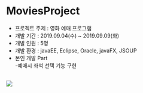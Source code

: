 <h1>MoviesProject</h1>
<ul>
  <li>프로젝트 주제 : 영화 예매 프로그램</li>
  <li>개발 기간 : 2019.09.04(수) ~ 2019.09.09(화)</li>
  <li>개발 인원 : 5명</li>
  <li>개발 환경 : javaEE, Eclipse, Oracle, javaFX, JSOUP </li>
  <li>본인 개발 Part<br>
  -예매시 좌석 선택 기능 구현  
  </li>
 </ul>
<br>
<table>
  <tr><img src = "https://blogfiles.pstatic.net/MjAyMDAxMDdfMjUx/MDAxNTc4Mzk2NzAyOTM1.HoylAC9gn8_6eyjoN_TOWEP6MnPujM6KVKCWL-mJkw8g.-wJeuw9UC_kVDVhVUascss25ryrQ7pX-74YkNnL_05kg.JPEG.jsj1215/%EC%8A%AC%EB%9D%BC%EC%9D%B4%EB%93%9C1.JPG?type=w1"></tr>
  <tr></tr>
  
  
  </table>
